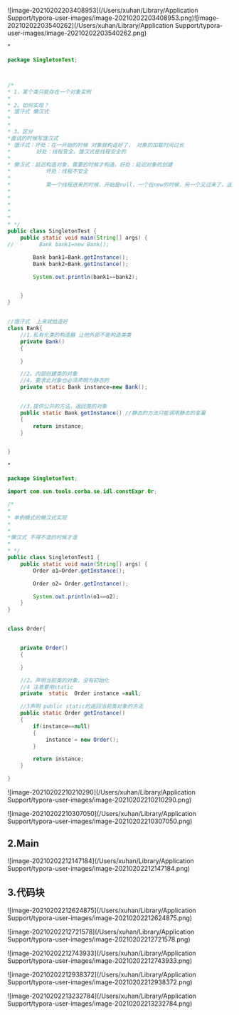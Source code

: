 ![image-20210202203408953](/Users/xuhan/Library/Application Support/typora-user-images/image-20210202203408953.png)![image-20210202203540262](/Users/xuhan/Library/Application Support/typora-user-images/image-20210202203540262.png)

”

```java
package SingletonTest;



/*
* 1，某个类只能存在一个对象实例
*
* 2。如何实现？
* 饿汗式 懒汉式
*
*
* 3。区分
*面试的时候写饿汉式
* 饿汗式：坏处：在一开始的时候 对象就构造好了， 对象的加载时间过长
*        好处：线程安全。饿汉式是线程安全的
*
* 懒汉式：延迟构造对象，需要的时候才构造。好处：延迟对象的创建
*           坏处：线程不安全
*
*           第一个线程进来的时候，开始是null，一个在new的时候，另一个又过来了，这会导致又new了一个
*
*
*
*
*
* */
public class SingletonTest {
    public static void main(String[] args) {
//        Bank bank1=new Bank();

        Bank bank1=Bank.getInstance();
        Bank bank2=Bank.getInstance();

        System.out.println(bank1==bank2);


    }
}


//饿汗式  上来就给造好
class Bank{
    //1.私有化类的构造器 让他外部不能构造类类
    private Bank()
    {

    }

    //2。内部创建类的对象
    //4。要求此对象也必须声明为静态的
    private static Bank instance=new Bank();


    //3.提供公共的方法，返回类的对象
    public static Bank getInstance() //静态的方法只能调用静态的变量
    {
        return instance;
    }


}
```

“

```java
package SingletonTest;

import com.sun.tools.corba.se.idl.constExpr.Or;

/*
*
* 单例模式的懒汉式实现
*
*
*懒汉式 不得不造的时候才造
*
* */
public class SingletonTest1 {
    public static void main(String[] args) {
        Order o1=Order.getInstance();

        Order o2= Order.getInstance();

        System.out.println(o1==o2);
    }
}


class Order{


    private Order()
    {

    }

    //2。声明当前类的对象，没有初始化
    //4 注意要用static
    private  static  Order instance =null;

    //3声明 public static的返回当前类对象的方法
    public static Order getInstance()
    {
        if(instance==null)
        {
            instance = new Order();
        }

        return instance;
    }

}
```

![image-20210202210210290](/Users/xuhan/Library/Application Support/typora-user-images/image-20210202210210290.png)

![image-20210202210307050](/Users/xuhan/Library/Application Support/typora-user-images/image-20210202210307050.png)

 

## 2.Main

![image-20210202212147184](/Users/xuhan/Library/Application Support/typora-user-images/image-20210202212147184.png)

## 3.代码块

![image-20210202212624875](/Users/xuhan/Library/Application Support/typora-user-images/image-20210202212624875.png)

![image-20210202212721578](/Users/xuhan/Library/Application Support/typora-user-images/image-20210202212721578.png)

![image-20210202212743933](/Users/xuhan/Library/Application Support/typora-user-images/image-20210202212743933.png)

![image-20210202212938372](/Users/xuhan/Library/Application Support/typora-user-images/image-20210202212938372.png)

![image-20210202213232784](/Users/xuhan/Library/Application Support/typora-user-images/image-20210202213232784.png)

